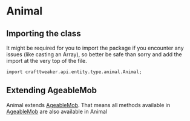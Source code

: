 # Animal

## Importing the class

It might be required for you to import the package if you encounter any issues (like casting an Array), so better be safe than sorry and add the import at the very top of the file.
```zenscript
import crafttweaker.api.entity.type.animal.Animal;
```


## Extending AgeableMob

Animal extends [AgeableMob](/vanilla/api/entity/type/misc/AgeableMob). That means all methods available in [AgeableMob](/vanilla/api/entity/type/misc/AgeableMob) are also available in Animal

